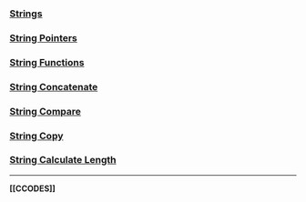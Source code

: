 ### [Strings](CStrings)

### [String Pointers](CStringPointers.md)

### [String Functions](CStringFunctions.md)

### [String Concatenate](Cstrcar.md)

### [String Compare](CSstrcmp.md)

### [String Copy](Cstrcpy.md)

### [String Calculate Length](Cstrlen.md)

---
**[[CCODES]]**